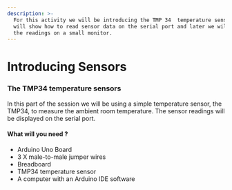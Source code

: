 ```yaml
---
description: >-
  For this activity we will be introducing the TMP 34  temperature sensor. we
  will show how to read sensor data on the serial port and later we will display
  the readings on a small monitor.
---
```


# Introducing Sensors

### The TMP34 temperature sensors 

In this part of the session we will be using a simple temperature sensor, the TMP34, to measure the ambient room temperature. The sensor readings will be displayed on the serial port.

#### What will you need ?

* Arduino Uno Board
* 3 X male-to-male jumper wires 
* Breadboard 
* TMP34 temperature sensor 
* A computer with an Arduino IDE software 



